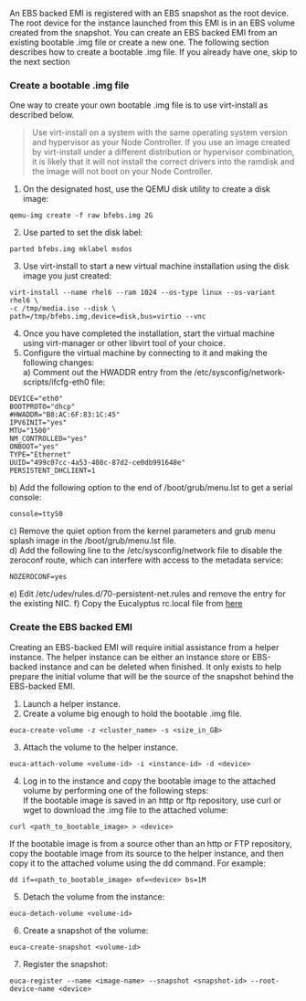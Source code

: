 An EBS backed EMI is registered with an EBS snapshot as the root device. The root device for the instance launched from this EMI is in an EBS volume created from the snapshot. You can create an EBS backed EMI from an existing bootable .img file or create a new one. The following section describes how to create a bootable .img file. If you already have one, skip to the next section

### Create a bootable .img file

One way to create your own bootable .img file is to use virt-install as described below.

>Use virt-install on a system with the same operating system version and hypervisor as your Node Controller. If you use an image created by virt-install under a different distribution or hypervisor combination, it is likely that it will not install the correct drivers into the ramdisk and the image will not boot on your Node Controller.

1. On the designated host, use the QEMU disk utility to create a disk image:  
```
qemu-img create -f raw bfebs.img 2G
```
2. Use parted to set the disk label:  
```
parted bfebs.img mklabel msdos  
```
3. Use virt-install to start a new virtual machine installation using the disk image you just created:
```
virt-install --name rhel6 --ram 1024 --os-type linux --os-variant rhel6 \
-c /tmp/media.iso --disk \
path=/tmp/bfebs.img,device=disk,bus=virtio --vnc
```
4. Once you have completed the installation, start the virtual machine using virt-manager or other libvirt tool of your choice.
5. Configure the virtual machine by connecting to it and making the following changes:  
   a) Comment out the HWADDR entry from the /etc/sysconfig/network-scripts/ifcfg-eth0 file: 
```
DEVICE="eth0"
BOOTPROTO="dhcp"
#HWADDR="B8:AC:6F:83:1C:45"
IPV6INIT="yes"
MTU="1500"
NM_CONTROLLED="yes"
ONBOOT="yes"
TYPE="Ethernet"
UUID="499c07cc-4a53-408c-87d2-ce0db991648e"
PERSISTENT_DHCLIENT=1
```
   b) Add the following option to the end of /boot/grub/menu.lst to get a serial console:
```
console=ttyS0
```
   c) Remove the quiet option from the kernel parameters and grub menu splash image in the /boot/grub/menu.lst file.  
   d) Add the following line to the /etc/sysconfig/network file to disable the zeroconf route, which can interfere with access to the metadata service:
```
NOZEROCONF=yes
```
   e) Edit /etc/udev/rules.d/70-persistent-net.rules and remove the entry for the existing NIC.
   f) Copy the Eucalyptus rc.local file from [here](https://github.com/eucalyptus/Eucalyptus-Scripts/blob/master/rc.local)

### Create the EBS backed EMI

Creating an EBS-backed EMI will require initial assistance from a helper instance. The helper instance can be either an instance store or EBS-backed instance and can be deleted when finished. It only exists to help prepare the initial volume that will be the source of the snapshot behind the EBS-backed EMI.

1. Launch a helper instance.
2. Create a volume big enough to hold the bootable .img file.
```
euca-create-volume -z <cluster_name> -s <size_in_GB>
```
3. Attach the volume to the helper instance.
```
euca-attach-volume <volume-id> -i <instance-id> -d <device>
```
4. Log in to the instance and copy the bootable image to the attached volume by performing one of the following steps:  
If the bootable image is saved in an http or ftp repository, use curl or wget to download the .img file to the attached volume:
```
curl <path_to_bootable_image> > <device>
```
If the bootable image is from a source other than an http or FTP repository, copy the bootable image from its source to the helper instance, and then copy it to the attached volume using the dd command. For example:
```
dd if=<path_to_bootable_image> of=<device> bs=1M
```
5. Detach the volume from the instance:
```
euca-detach-volume <volume-id>
```
6. Create a snapshot of the volume:
```
euca-create-snapshot <volume-id>
```
7. Register the snapshot:
```
euca-register --name <image-name> --snapshot <snapshot-id> --root-device-name <device>
```
